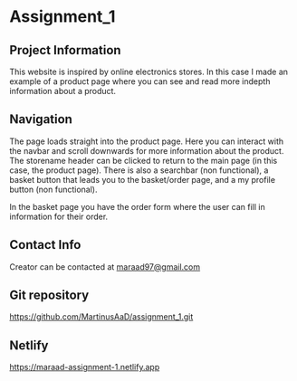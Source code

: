 # Assignment_1

## Project Information

This website is inspired by online electronics stores. In this case I made an example of a product page where you can see and read more indepth information about a product.

## Navigation

The page loads straight into the product page. Here you can interact with the navbar and scroll downwards for more information about the product. The storename header can be clicked to return to the main page (in this case, the product page). There is also a searchbar (non functional), a basket button that leads you to the basket/order page, and a my profile button (non functional).

In the basket page you have the order form where the user can fill in information for their order.

## Contact Info

Creator can be contacted at maraad97@gmail.com

## Git repository

https://github.com/MartinusAaD/assignment_1.git

## Netlify

https://maraad-assignment-1.netlify.app
